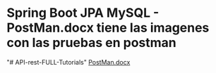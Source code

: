 # Spring Boot JPA MySQL - PostMan.docx tiene las imagenes con las pruebas en postman
"# API-rest-FULL-Tutorials" 
[PostMan.docx](https://github.com/solodescargasmio/Api-Resr-Full/files/8101170/PostMan.docx)
